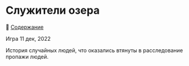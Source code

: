 # Служители озера

🔖 [Содержание](https://github.com/8kto/ttrpg-recaps/tree/main/Call-of-Cthulhu/Club-of-Explorers-of-the-Unknown)

Игра 11 дек, 2022

История случайных людей, что оказались втянуты в расследование пропажи людей.



